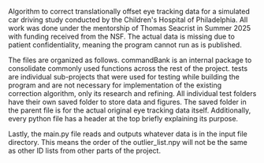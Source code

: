 Algorithm to correct translationally offset eye tracking data for a simulated car driving study conducted by the Children's Hospital of Philadelphia. All work was done under the mentorship of Thomas Seacrist in Summer 2025 with funding received from the NSF. The actual data is missing due to patient confidentiality, meaning the program cannot run as is published.

The files are organized as follows. commandBank is an internal package to consolidate commonly used functions across the rest of the project. tests are individual sub-projects that were used for testing while building the program and are not necessary for implementation of the existing correction algorithm, only its research and refining. All individual test folders have their own saved folder to store data and figures. The saved folder in the parent file is for the actual original eye tracking data itself. Additionally, every python file has a header at the top briefly explaining its purpose.

Lastly, the main.py file reads and outputs whatever data is in the input file directory. This means the order of the outlier_list.npy will not be the same as other ID lists from other parts of the project.